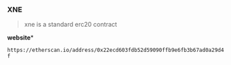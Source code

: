 ### XNE
> xne is a standard erc20 contract

**website***

`https://etherscan.io/address/0x22ecd603fdb52d59090ffb9e6fb3b67ad0a29d4f`

